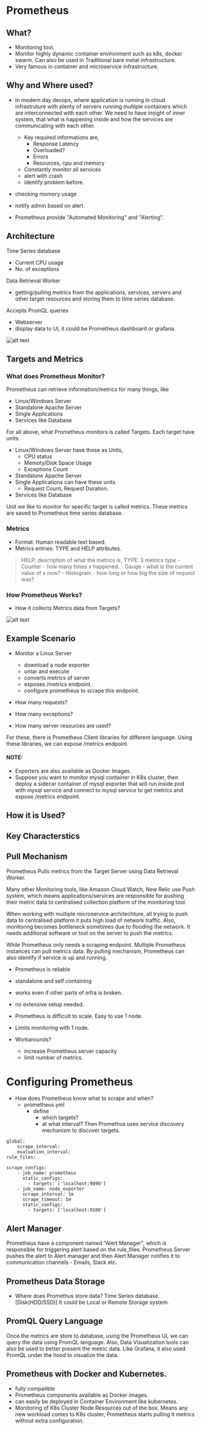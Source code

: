 # Prometheus

## What?
- Monitoring tool.
- Monitor highly dynamic container environment such as k8s, docker swarm. Can also be used in Traditional bare metal infrastructure.
- Very famous in container and microservice infrastructure.

## Why and Where used?
- In modern day devops, where application is running in cloud infrastruture with plenty of servers running multiple containers which are interconnected with each other. We need to have insight of inner system, that what is happening inside and how the services are communicating with each other.
    - Key required informations are,
        - Response Latency
        - Overloaded?
        - Errors
        - Resources, cpu and memory
    - Constantly monitor all services
    - alert with crash
    - identify problem before.

- checking momory usage
- notify admin based on alert.
- Prometheus provide "Automated Monitoring" and "Alerting".

## Architecture


Time Series database
- Current CPU usage
- No. of exceptions

Data Retrieval Worker
- getting/pulling metrics from the applications, services, servers and other target resources and storing them to time series database.

Accepts PromQL queries
- Webserver
- display data to UI, it could be Prometheus dashboard or grafana.

![alt text](image-4.png)

## Targets and Metrics

### What does Prometheus Monitor?
Prometheus can retrieve information/metrics for many things, like
- Linux/Windows Server
- Standalone Apache Server
- Single Applications
- Services like Database


For all above, what Prometheus monitors is called Targets. Each target have units.
- Linux/Windows Server have these as Units, 
    - CPU status
    - Memoty/Disk Space Usage
    - Exceptions Count
- Standalone Apache Server
- Single Applications can have these units
    - Request Count, Request Duration.
- Services like Database


Unit we like to monitor for specific target is called metrics.
These metrics are saved to Prometheus time series database.

### Metrics
- Format: Human readable text based.
- Metrics entries: TYPE and HELP attributes.

> HELP: description of what the metrics is.
> TYPE: 3 metrics type
    - Counter
        - how many times x happened.
    - Gauge
        - what is the current value of x now?
    - Histogram
        - how long or how big the size of request was?


### How Prometheus Works?
- How it collects Metrics data from Targets?

![alt text](image-5.png)

## Example Scenario
- Monitor a Linux Server
    - download a node exporter
    - untar and execute
    - converts metrics of server
    - exposes /metrics endpoint.
    - configure prometheus to scrape this endpoint.


- How many requests?
- How many exceptions?
- How many server resources are used?

For these, there is Prometheus Client libraries for different language. Using these libraries, we can expose /metrics endpoint. </br>

#### NOTE:
- Exporters are also available as Docker Images.
- Suppose you want to monitor mysql container in K8s cluster, then deploy a  sidecar container of mysql exporter that will run inside pod with mysql service and connect to mysql service to get metrics and expose /metrics endpoint.

## How it is Used?


## Key Characterstics
## Pull Mechanism
Prometheus Pulls metrics from the Target Server using Data Retrieval Worker.

Many other Monitoring tools, like Amazon Cloud Watch, New Relic use Push system, which means applications/services are responsible for pushing their metric data to centralised collection platform of the monitoring tool.

When working with multiple microservice architechture, all trying to push data to centralised platform it puts high load of network traffic.
Also, monitoring becomes bottleneck sometimes due to flooding the network.
It needs additional software or tool on the server to push the metrics.


While Prometheus only needs a scraping endpoint.
Multiple Prometheus instances can pull metrics data.
By pulling mechanism, Prometheus can also identify if service is up and running.


- Prometheus is reliable
- standalone and self containing
- works even if other parts of infra is broken.
- no extensive setup needed.


- Prometheus is difficult to scale. Easy to use 1 node.
- Limits monitoring with 1 node.

- Workarounds?
    - increase Prometheus server capacity
    - limit number of metrics.

# Configuring Prometheus

- How does Prometheus know what to scrape and when?
    - prometheus.yml
        - define
            - which targets?
            - at what interval?
        Then Promethus uses service discovery mechanism to discover targets.

```
global:
    scrape_interval: 
    evaluation_interval:
rule_files:

scrape_configs:
    - job_name: prometheus
      static_configs:
        - targets: ['localhost:9090']
    - job_name: node_exporter
      scrape_interval: 1m
      scrape_timeout: 1m
      static_configs:
        - targets: ['localhost:9100']
```

## Alert Manager
Prometheus have a component named "Alert Manager", which is responsible for triggering alert based on the rule_files.
Prometheus Server pushes the alert to Alert manager and then Alert Manager notifies it to communication channels - Emails, Slack etc.


## Prometheus Data Storage
- Where does Promethus store data?
Time Series database. [Disk(HDD/SSD)]
It could be Local or Remote Storage system.


## PromQL Query Language
Once the metrics are store to database, using the Prometheus UI, we can query the data using PromQL language.
Also, Data Visualization tools can also be used to better present the metric data. Like Grafana, it also used PromQL under the hood to visualize the data.

## Prometheus with Docker and Kubernetes.
- fully compatible
- Prometheus components available as Docker images.
- can easily be deployed in Container Environment like kubernetes.
- Monitoring of K8s Cluster Node Resources out of the box. Means any new workload comes to K8s cluster, Prometheus starts pulling it metrics without extra configuration.

